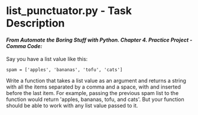 # list_punctuator.py - Task Description

#### _From Automate the Boring Stuff with Python. Chapter 4. Practice Project - Comma Code:_

Say you have a list value like this:

`spam = ['apples', 'bananas', 'tofu', 'cats']`

Write a function that takes a list value as an argument and returns a string with all the items separated by a comma and a space, with and inserted before the last item. For example, passing the previous spam list to the function would return 'apples, bananas, tofu, and cats'. But your function should be able to work with any list value passed to it.